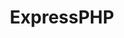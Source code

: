 ---
title: ExpressPHP
presentation : ExpressPHP est un framework codé en PHP dans le but de créer des APIs facilement
goals : Créer un framework d'API pour shortlink
go : https://github.com/ShortlinkOfficial/ExpressPHP
image_home : /assets/images/Screenshot-ExpressPHP.png
image : https://github.com/ShortlinkOfficial/ExpressPHP/raw/main/assets/logo.png
technologies : 
    - php
    - apache
badges :
    - Terminé | red
    - Creation | brown
    - API | blue
---